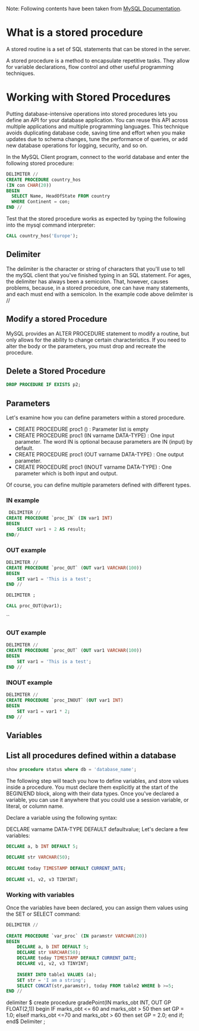Note: Following contents have been taken from [MySQL Documentation](https://dev.mysql.com/doc/connector-net/en/connector-net-tutorials-stored-procedures.html).

# What is a stored procedure

A stored routine is a set of SQL statements that can be stored in the server.

A stored procedure is a method to encapsulate repetitive tasks. They allow for variable declarations, flow control and other useful programming techniques.

# Working with Stored Procedures

 Putting database-intensive operations into stored procedures lets you define an API for your database application. You can reuse this API across multiple applications and multiple programming languages. This technique avoids duplicating database code, saving time and effort when you make updates due to schema changes, tune the performance of queries, or add new database operations for logging, security, and so on. 

In the MySQL Client program, connect to the world database and enter the following stored procedure:

```sql
DELIMITER //
CREATE PROCEDURE country_hos
(IN con CHAR(20))
BEGIN
  SELECT Name, HeadOfState FROM country
  WHERE Continent = con;
END //
```

Test that the stored procedure works as expected by typing the following into the mysql command interpreter:

```sql
CALL country_hos('Europe');
```
## Delimiter
The delimiter is the character or string of characters that you'll use to tell the mySQL client that you've finished typing in an SQL statement. For ages, the delimiter has always been a semicolon. That, however, causes problems, because, in a stored procedure, one can have many statements, and each must end with a semicolon. In the example code above delimiter is //

## Modify a stored Procedure 
MySQL provides an ALTER PROCEDURE statement to modify a routine, but only allows for the ability to change certain characteristics. If you need to alter the body or the parameters, you must drop and recreate the procedure.

## Delete a Stored Procedure

```sql 
DROP PROCEDURE IF EXISTS p2;
```

## Parameters
Let's examine how you can define parameters within a stored procedure.

- CREATE PROCEDURE proc1 () : Parameter list is empty  
- CREATE PROCEDURE proc1 (IN varname DATA-TYPE) : One input parameter. The word IN is optional because parameters are IN (input) by default.  
- CREATE PROCEDURE proc1 (OUT varname DATA-TYPE) : One output parameter.  
- CREATE PROCEDURE proc1 (INOUT varname DATA-TYPE) : One parameter which is both input and output.  

Of course, you can define multiple parameters defined with different types.

### IN example

```sql
 DELIMITER //
CREATE PROCEDURE `proc_IN` (IN var1 INT)
BEGIN
    SELECT var1 + 2 AS result;
END//
```

### OUT example
```sql
DELIMITER //
CREATE PROCEDURE `proc_OUT` (OUT var1 VARCHAR(100))
BEGIN
    SET var1 = 'This is a test';
END //

DELIMITER ;

CALL proc_OUT(@var1);
```

``

### OUT example

```sql
DELIMITER //
CREATE PROCEDURE `proc_OUT` (OUT var1 VARCHAR(100))
BEGIN
    SET var1 = 'This is a test';
END //
```


### INOUT example

```sql
DELIMITER //
CREATE PROCEDURE `proc_INOUT` (OUT var1 INT)
BEGIN
    SET var1 = var1 * 2;
END //
```

## Variables


## List all procedures defined within a database

```sql
show procedure status where db = 'database_name';
```

The following step will teach you how to define variables, and store values inside a procedure. You must declare them explicitly at the start of the BEGIN/END block, along with their data types. Once you've declared a variable, you can use it anywhere that you could use a session variable, or literal, or column name.

Declare a variable using the following syntax:

DECLARE varname DATA-TYPE DEFAULT defaultvalue;
Let's declare a few variables:

```sql
DECLARE a, b INT DEFAULT 5;
 
DECLARE str VARCHAR(50);
 
DECLARE today TIMESTAMP DEFAULT CURRENT_DATE;
 
DECLARE v1, v2, v3 TINYINT;
```

### Working with variables

Once the variables have been declared, you can assign them values using the SET or SELECT command:

```sql
DELIMITER //
 
CREATE PROCEDURE `var_proc` (IN paramstr VARCHAR(20))
BEGIN
    DECLARE a, b INT DEFAULT 5;
    DECLARE str VARCHAR(50);
    DECLARE today TIMESTAMP DEFAULT CURRENT_DATE;
    DECLARE v1, v2, v3 TINYINT;    
 
    INSERT INTO table1 VALUES (a);
    SET str = 'I am a string';
    SELECT CONCAT(str,paramstr), today FROM table2 WHERE b >=5; 
END //
```

delimiter $
create procedure gradePoint(IN marks_obt INT, OUT GP FLOAT(2,1)) 
	begin 
	IF marks_obt <= 60 and marks_obt > 50 then
	set GP = 1.0;
	elseif marks_obt <=70  and marks_obt > 60 then
	set GP = 2.0;
	end if;
	end$
Delimiter ;

